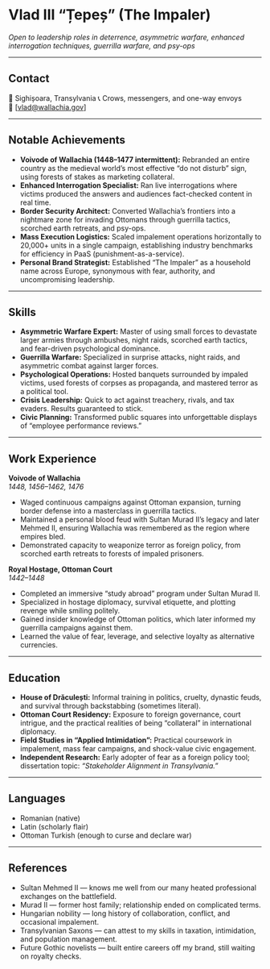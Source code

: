 <!-- 
title: Vlad III “Țepeș” (The Impaler)
role: Voivode of Terror
id: vlad-tepes
-->
# Vlad III “Țepeș” (The Impaler)  
*Open to leadership roles in deterrence, asymmetric warfare, enhanced interrogation techniques, guerrilla warfare, and psy-ops*  

---

## Contact
📍 Sighișoara, Transylvania
📞 Crows, messengers, and one-way envoys  
📧 [vlad@wallachia.gov]

---

## Notable Achievements  
- **Voivode of Wallachia (1448–1477 intermittent):** Rebranded an entire country as the medieval world’s most effective “do not disturb” sign, using forests of stakes as marketing collateral.  
- **Enhanced Interrogation Specialist:** Ran live interrogations where victims produced the answers and audiences fact-checked content in real time.  
- **Border Security Architect:** Converted Wallachia’s frontiers into a nightmare zone for invading Ottomans through guerrilla tactics, scorched earth retreats, and psy-ops.  
- **Mass Execution Logistics:** Scaled impalement operations horizontally to 20,000+ units in a single campaign, establishing industry benchmarks for efficiency in PaaS (punishment-as-a-service).
- **Personal Brand Strategist:** Established “The Impaler” as a household name across Europe, synonymous with fear, authority, and uncompromising leadership.  

---

## Skills  
- **Asymmetric Warfare Expert:** Master of using small forces to devastate larger armies through ambushes, night raids, scorched earth tactics, and fear-driven psychological dominance.  
- **Guerrilla Warfare:** Specialized in surprise attacks, night raids, and asymmetric combat against larger forces.  
- **Psychological Operations:** Hosted banquets surrounded by impaled victims, used forests of corpses as propaganda, and mastered terror as a political tool.  
- **Crisis Leadership:** Quick to act against treachery, rivals, and tax evaders. Results guaranteed to stick.  
- **Civic Planning:** Transformed public squares into unforgettable displays of “employee performance reviews.”  

---

## Work Experience  

**Voivode of Wallachia**  
*1448, 1456–1462, 1476*  
- Waged continuous campaigns against Ottoman expansion, turning border defense into a masterclass in guerrilla tactics.  
- Maintained a personal blood feud with Sultan Murad II’s legacy and later Mehmed II, ensuring Wallachia was remembered as the region where empires bled.  
- Demonstrated capacity to weaponize terror as foreign policy, from scorched earth retreats to forests of impaled prisoners.  

**Royal Hostage, Ottoman Court**  
*1442–1448*  
- Completed an immersive “study abroad” program under Sultan Murad II.  
- Specialized in hostage diplomacy, survival etiquette, and plotting revenge while smiling politely.  
- Gained insider knowledge of Ottoman politics, which later informed my guerrilla campaigns against them.  
- Learned the value of fear, leverage, and selective loyalty as alternative currencies.  

---

## Education  
- **House of Drăculești:** Informal training in politics, cruelty, dynastic feuds, and survival through backstabbing (sometimes literal).  
- **Ottoman Court Residency:** Exposure to foreign governance, court intrigue, and the practical realities of being “collateral” in international diplomacy.  
- **Field Studies in “Applied Intimidation”:** Practical coursework in impalement, mass fear campaigns, and shock-value civic engagement.  
- **Independent Research:** Early adopter of fear as a foreign policy tool; dissertation topic: *“Stakeholder Alignment in Transylvania.”*  

---

## Languages  
- Romanian (native)  
- Latin (scholarly flair)  
- Ottoman Turkish (enough to curse and declare war)  

---

## References  
- Sultan Mehmed II — knows me well from our many heated professional exchanges on the battlefield.  
- Murad II — former host family; relationship ended on complicated terms.  
- Hungarian nobility — long history of collaboration, conflict, and occasional impalement.  
- Transylvanian Saxons — can attest to my skills in taxation, intimidation, and population management.  
- Future Gothic novelists — built entire careers off my brand, still waiting on royalty checks.